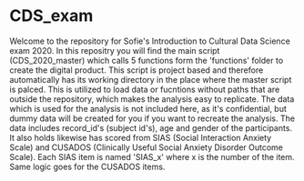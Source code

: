 # CDS_exam
Welcome to the repository for Sofie's Introduction to Cultural Data Science exam 2020.
In this repositry you will find the main script (CDS_2020_master) which calls 5 functions form the 'functions' folder to create the digital product.
This script is project based and therefore automatically has its working directory in the place where the master script is palced. This is utilized to load data or fucntions without paths that are outside the repository, which makes the analysis easy to replicate.
The data which is used for the analysis is not included here, as it's confidential, but dummy data will be created for you if you want to recreate the analysis.
The data includes record_id's (subject id's), age and gender of the participants. It also holds likewise has scored from SIAS (Social Interaction Anxiety Scale) and CUSADOS (Clinically Useful Social Anxiety Disorder Outcome Scale). Each SIAS item is named 'SIAS_x' where x is the number of the item. Same logic goes for the CUSADOS items.
